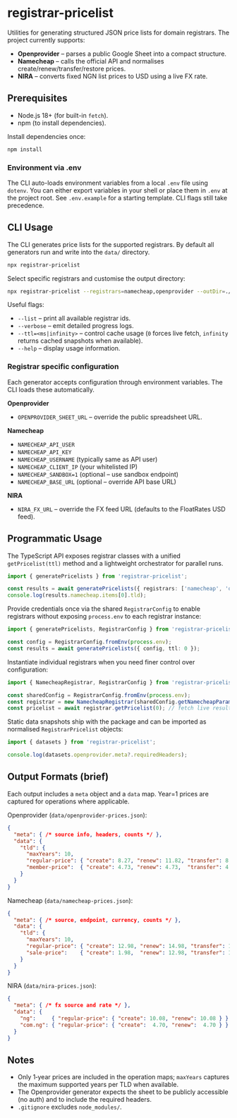 # registrar-pricelist

Utilities for generating structured JSON price lists for domain registrars. The project currently supports:

- **Openprovider** – parses a public Google Sheet into a compact structure.
- **Namecheap** – calls the official API and normalises create/renew/transfer/restore prices.
- **NIRA** – converts fixed NGN list prices to USD using a live FX rate.

## Prerequisites

- Node.js 18+ (for built-in `fetch`).
- npm (to install dependencies).

Install dependencies once:

```bash
npm install
```

### Environment via .env

The CLI auto-loads environment variables from a local `.env` file using `dotenv`. You can either export variables in your shell or place them in `.env` at the project root. See `.env.example` for a starting template. CLI flags still take precedence.

## CLI Usage

The CLI generates price lists for the supported registrars. By default all generators run and write into the `data/` directory.

```bash
npx registrar-pricelist
```

Select specific registrars and customise the output directory:

```bash
npx registrar-pricelist --registrars=namecheap,openprovider --outDir=./data --ttl=infinity
```

Useful flags:

- `--list` – print all available registrar ids.
- `--verbose` – emit detailed progress logs.
- `--ttl=<ms|infinity>` – control cache usage (`0` forces live fetch, `infinity` returns cached snapshots when available).
- `--help` – display usage information.

### Registrar specific configuration

Each generator accepts configuration through environment variables. The CLI loads these automatically.

**Openprovider**

- `OPENPROVIDER_SHEET_URL` – override the public spreadsheet URL.

**Namecheap**

- `NAMECHEAP_API_USER`
- `NAMECHEAP_API_KEY`
- `NAMECHEAP_USERNAME` (typically same as API user)
- `NAMECHEAP_CLIENT_IP` (your whitelisted IP)
- `NAMECHEAP_SANDBOX=1` (optional – use sandbox endpoint)
- `NAMECHEAP_BASE_URL` (optional – override API base URL)

**NIRA**

- `NIRA_FX_URL` – override the FX feed URL (defaults to the FloatRates USD feed).

## Programmatic Usage

The TypeScript API exposes registrar classes with a unified `getPricelist(ttl)` method and a lightweight orchestrator for parallel runs.

```ts
import { generatePricelists } from 'registrar-pricelist';

const results = await generatePricelists({ registrars: ['namecheap', 'openprovider'], ttl: 0 });
console.log(results.namecheap.items[0].tld);
```

Provide credentials once via the shared `RegistrarConfig` to enable registrars without exposing `process.env` to each registrar instance:

```ts
import { generatePricelists, RegistrarConfig } from 'registrar-pricelist';

const config = RegistrarConfig.fromEnv(process.env);
const results = await generatePricelists({ config, ttl: 0 });
```

Instantiate individual registrars when you need finer control over configuration:

```ts
import { NamecheapRegistrar, RegistrarConfig } from 'registrar-pricelist';

const sharedConfig = RegistrarConfig.fromEnv(process.env);
const registrar = new NamecheapRegistrar(sharedConfig.getNamecheapParams());
const pricelist = await registrar.getPricelist(0); // fetch live result
```

Static data snapshots ship with the package and can be imported as normalised `RegistrarPricelist` objects:

```ts
import { datasets } from 'registrar-pricelist';

console.log(datasets.openprovider.meta?.requiredHeaders);
```

## Output Formats (brief)

Each output includes a `meta` object and a `data` map. Year=1 prices are captured for operations where applicable.

Openprovider (`data/openprovider-prices.json`):

```json
{
  "meta": { /* source info, headers, counts */ },
  "data": {
    "tld": {
      "maxYears": 10,
      "regular-price": { "create": 8.27, "renew": 11.82, "transfer": 8.27, "restore": 17.75 },
      "member-price":  { "create": 4.73, "renew": 4.73,  "transfer": 4.73,  "restore": 17.75 }
    }
  }
}
```

Namecheap (`data/namecheap-prices.json`):

```json
{
  "meta": { /* source, endpoint, currency, counts */ },
  "data": {
    "tld": {
      "maxYears": 10,
      "regular-price": { "create": 12.98, "renew": 14.98, "transfer": 13.98 },
      "sale-price":    { "create": 1.98,  "renew": 12.98, "transfer": 11.98 }
    }
  }
}
```

NIRA (`data/nira-prices.json`):

```json
{
  "meta": { /* fx source and rate */ },
  "data": {
    "ng":     { "regular-price": { "create": 10.08, "renew": 10.08 } },
    "com.ng": { "regular-price": { "create":  4.70, "renew":  4.70 } }
  }
}
```

## Notes

- Only 1‑year prices are included in the operation maps; `maxYears` captures the maximum supported years per TLD when available.
- The Openprovider generator expects the sheet to be publicly accessible (no auth) and to include the required headers.
- `.gitignore` excludes `node_modules/`.
